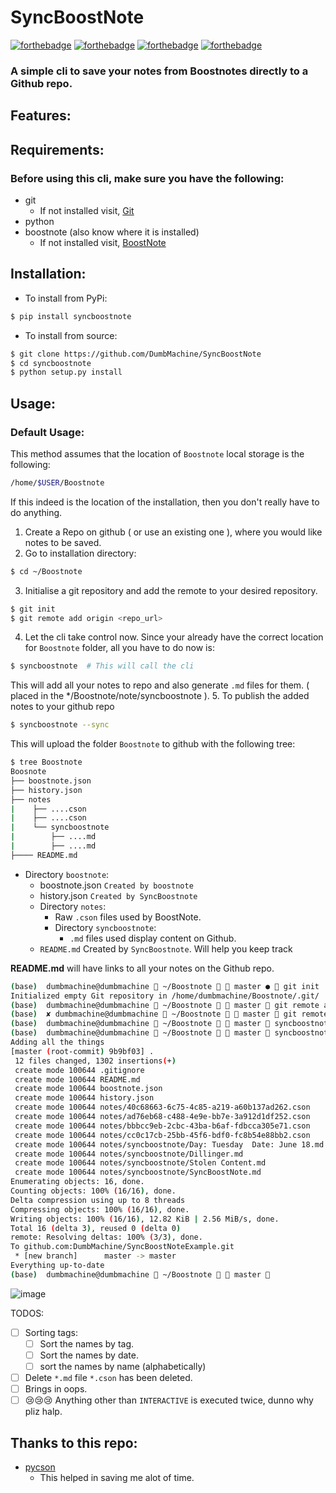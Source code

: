 # SyncBoostNote
[![forthebadge](https://forthebadge.com/images/badges/built-with-love.svg)](https://forthebadge.com)  [![forthebadge](https://forthebadge.com/images/badges/made-with-python.svg)](https://forthebadge.com)
[![forthebadge](https://img.shields.io/badge/Made%20For-Boostnote-brightgreen.svg?style=for-the-badge)](https://github.com/BoostIO/Boostnote) [![forthebadge](https://img.shields.io/badge/STATUS-WIP-blueviolet.svg?style=for-the-badge)](https://github.com/BoostIO/Boostnote) 


### A simple cli to save your notes from Boostnotes directly to a Github repo.

## Features:


## Requirements:
### Before using this cli, make sure you have the following:
- git
  - If not installed visit, [Git](https://git-scm.com/downloads)
- python
- boostnote (also know where it is installed)
  - If not installed visit, [BoostNote](https://boostnote.io/#download)
## Installation:
- To install from PyPi:
```bash
$ pip install syncboostnote
```
- To install from source:
```bash
$ git clone https://github.com/DumbMachine/SyncBoostNote
$ cd syncboostnote
$ python setup.py install
```
## Usage:
### Default Usage:
This method assumes that the location of ``Boostnote`` local storage is the following:
```bash
/home/$USER/Boostnote
```
If this indeed is the location of the installation, then you don't really have to do anything.
1. Create a Repo on github ( or use an existing one ), where you would like notes to be saved.
2. Go to installation directory:
```bash
$ cd ~/Boostnote
```
3. Initialise a git repository and add the remote to your desired repository.
```bash
$ git init
$ git remote add origin <repo_url>
```
4. Let the cli take control now. Since your already have the correct location for ``Boostnote`` folder, all you have to do now is:
```bash
$ syncboostnote  # This will call the cli
```
This will add all your notes to repo and also generate ``.md`` files for them. ( placed in the */Boostnote/note/syncboostnote ). 
5. To publish the added notes to your github repo
```bash
$ syncboostnote --sync
```
This will upload the folder ``Boostnote`` to github with the following tree:
```bash
$ tree Boostnote
Boosnote
├── boostnote.json
├── history.json
├── notes
|    ├── ....cson
|    ├── ....cson
|    └── syncboostnote
|        ├── ....md
|        ├── ....md
├──── README.md

```
- Directory `boostnote`:
  - boostnote.json ``Created by boostnote``
  - history.json ``Created by SyncBoostnote``
  - Directory `notes`:
    - Raw `.cson` files used by BoostNote.
    - Directory `syncboostnote`:
      - `.md` files used display content on Github.
  - ``README.md`` Created by ``SyncBoostnote``. Will help you keep track 
 
 **README.md** will have links to all your notes on the Github repo.

```bash
(base)  dumbmachine@dumbmachine  ~/Boostnote   master ●  git init  
Initialized empty Git repository in /home/dumbmachine/Boostnote/.git/
(base)  dumbmachine@dumbmachine  ~/Boostnote   master  git remote add origin git@github.com:DumbMachine/temp.git
(base)  ✘ dumbmachine@dumbmachine  ~/Boostnote   master  git remote add origin git@github.com:DumbMachine/SyncBoostNoteExample.git
(base)  dumbmachine@dumbmachine  ~/Boostnote   master  syncboostnote
(base)  dumbmachine@dumbmachine  ~/Boostnote   master  syncboostnote --sync
Adding all the things
[master (root-commit) 9b9bf03] .
 12 files changed, 1302 insertions(+)
 create mode 100644 .gitignore
 create mode 100644 README.md
 create mode 100644 boostnote.json
 create mode 100644 history.json
 create mode 100644 notes/40c68663-6c75-4c85-a219-a60b137ad262.cson
 create mode 100644 notes/ad76eb68-c488-4e9e-bb7e-3a912d1df252.cson
 create mode 100644 notes/bbbcc9eb-2cbc-43ba-b6af-fdbcca305e71.cson
 create mode 100644 notes/cc0c17cb-25bb-45f6-bdf0-fc8b54e88bb2.cson
 create mode 100644 notes/syncboostnote/Day: Tuesday  Date: June 18.md
 create mode 100644 notes/syncboostnote/Dillinger.md
 create mode 100644 notes/syncboostnote/Stolen Content.md
 create mode 100644 notes/syncboostnote/SyncBoostNote.md
Enumerating objects: 16, done.
Counting objects: 100% (16/16), done.
Delta compression using up to 8 threads
Compressing objects: 100% (16/16), done.
Writing objects: 100% (16/16), 12.82 KiB | 2.56 MiB/s, done.
Total 16 (delta 3), reused 0 (delta 0)
remote: Resolving deltas: 100% (3/3), done.
To github.com:DumbMachine/SyncBoostNoteExample.git
 * [new branch]      master -> master
Everything up-to-date
(base)  dumbmachine@dumbmachine  ~/Boostnote   master  
```
![image](https://user-images.githubusercontent.com/23381512/60123229-9a42a380-97a4-11e9-9da0-e38b4460933d.png)


TODOS:
- [ ] Sorting tags:
  - [ ] Sort the names by tag.
  - [ ] Sort the names by date.
  - [ ] sort the names by name (alphabetically)
- [ ] Delete ``*.md`` file ``*.cson`` has been deleted.
- [ ] Brings in oops.
- [ ] 😢😢😢 Anything other than ``INTERACTIVE`` is executed twice, dunno why pliz halp.
## Thanks to this repo:
- [pycson](https://github.com/avakar/pycson)
  - This helped in saving me alot of time.

